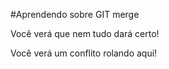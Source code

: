 #Aprendendo sobre GIT merge

Você verá que nem tudo dará certo!

Você verá um conflito rolando aqui!
